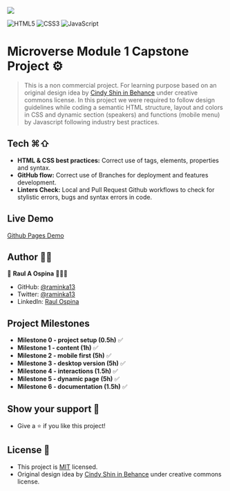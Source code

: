 ![](https://img.shields.io/badge/Microverse-blueviolet)

![HTML5](https://img.shields.io/badge/html5-%23E34F26.svg?style=for-the-badge&logo=html5&logoColor=white) ![CSS3](https://img.shields.io/badge/css3-%231572B6.svg?style=for-the-badge&logo=css3&logoColor=white) ![JavaScript](https://img.shields.io/badge/javascript-%23323330.svg?style=for-the-badge&logo=javascript&logoColor=%23F7DF1E)

# Microverse Module 1 Capstone Project ⚙️
> This is a non commercial project. For learning purpose based on an original design idea by [Cindy Shin in Behance](https://www.behance.net/adagio07) under creative commons license.
In this project we were required to follow design guidelines while coding a semantic HTML structure, layout and colors in CSS and dynamic section (speakers) and functions (mobile menu) by Javascript following industry best practices.


## Tech ⌘⇧
- **HTML & CSS best practices:** Correct use of tags, elements, properties and syntax.
- **GitHub flow:**  Correct use of Branches for deployment and features development.
- **Linters Check:** Local and Pull Request Github workflows to check for stylistic errors, bugs and syntax errors in code.

## Live Demo 
[Github Pages Demo](raminka13.github.io/Capstone-M1/)

## Author ✍🏼
👤 **Raul A Ospina** 🧑🏻‍💻
- GitHub: [@raminka13](https://github.com/raminka13)
- Twitter: [@raminka13](https://twitter.com/raminka13)
- LinkedIn: [Raul Ospina](http://linkedin.com/in/raul-ospina-83232614)

## Project Milestones
- **Milestone 0 - project setup (0.5h)** ✅
- **Milestone 1 - content (1h)** ✅
- **Milestone 2 - mobile first (5h)** ✅
- **Milestone 3 - desktop version (5h)** ✅
- **Milestone 4 - interactions (1.5h)** ✅
- **Milestone 5 - dynamic page (5h)** ✅
- **Milestone 6 - documentation (1.5h)** ✅

## Show your support 🦾
- Give a ⭐️ if you like this project!

## License 📝 
- This project is [MIT](./MIT.md) licensed.
- Original design idea by [Cindy Shin in Behance](https://www.behance.net/adagio07) under creative commons license.
